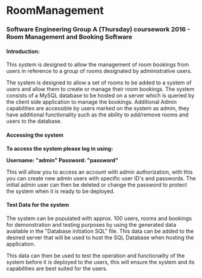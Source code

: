 # **RoomManagement**
### **Software Engineering Group A (Thursday) coursework 2016 - Room Management and Booking Software**

#### Introduction:
This system is designed to allow the management of room bookings from users in reference to a group of rooms designated by administrative users.

The system is designed to allow a set of rooms to be added to a system of users and allow them to create or manage their room bookings. The system consists of a MySQL database to be hosted on a server which is queried by the client side application to manage the bookings. Additional Admin capabilities are accessible by users marked on the system as admin, they have additional functionality such as the ability to add/remove rooms and users to the database.


#### Accessing the system

**To access the system please log in using:**

**Username:   "admin"
Password:   "password"**  

This will allow you to access an account with admin authorization, with this you can create new admin users with specific user ID's and passwords.  The initial admin user can then be deleted or change the password to protect the system when it is ready to be deployed.

#### Test Data for the system
The system can be populated with approx. 100 users, rooms and bookings for demonstration and testing purposes by using the generated data available in the "Database initiation SQL" file. This data can be added to the desired server that will be used to host the SQL Database when hosting the application.

This data can then be used to test the operation and functionality of the system before it is deployed to the users, this will ensure the system and its capabilities are best suited for the users.
